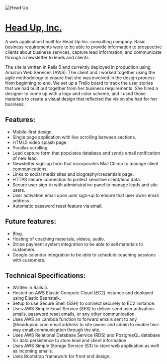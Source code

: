 ![Head Up](https://s3.amazonaws.com/elasticbeanstalk-us-east-1-682190930028/resources/HUOrange.jpg)
# [Head Up, Inc.](https://headupinc.com/) 

A web application I built for Head Up Inc. consulting company. Basic business requirements were to be able to provide information to prospective clients about business services, capture lead information, and communicate through a newsletter to leads and clients.

The site is written in Rails 5 and currently deployed in production using Amazon Web Services (AWS). The client and I worked together using the agile methodology to ensure that she was involved in the design process from beginning to end. We set up a Trello board to track the user stories that we had built out together from her business requirements. She hired a designer to come up with a logo and color scheme, and I used those materials to create a visual design that reflected the vision she had for her business.

## Features:

* Mobile-first design.
* Single page application with live scrolling between sections.
* HTML5 video splash page.
* Parallax scrolling.
* Lead capture form that populates database and sends email notification of new lead.
* Newsletter sign-up form that incorporates Mail Chimp to manage client communications.
* Links to social media sites and biography/credentials page.
* HTTPS secure connection to protect sensitive client/lead data.
* Secure user sign-in with administrative panel to manage leads and site users.
* User activation email upon user sign-up to ensure that user owns email address.
* Automatic password reset feature via email.

## Future features:

* Blog.
* Hosting of coaching materials, videos, audio.
* Stripe payment system integration to be able to sell materials to customers.
* Google calendar integration to be able to schedule coaching sessions with customers.


## Technical Specifications:

* Written in Rails 5.
* Hosted on AWS Elastic Compute Cloud (EC2) instance and deployed using Elastic Beanstalk.
* Setup to use Secure Shell (SSH) to connect securely to EC2 instance.
* Uses AWS Simple Email Service (SES) to deliver send user activation emails, password reset emails, or any other communication.
* Uses AWS an Lambda function to forward emails sent to any @headupinc.com email address to site owner and admin to enable two-way email communication through the site.
* Uses AWS Relational Database Service (RDS) and PostgresQL database for data persistence to store lead and client information.
* Uses AWS Simple Storage Service (S3) to store web application as well as incoming emails.
* Uses Bootstrap framework for front end design.



